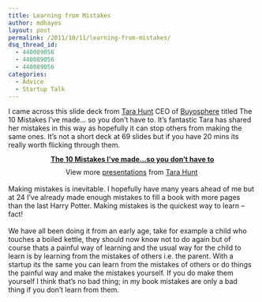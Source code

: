 ```yaml
---
title: Learning from Mistakes
author: mdhayes
layout: post
permalink: /2011/10/11/learning-from-mistakes/
dsq_thread_id:
  - 440089056
  - 440089056
  - 440089056
categories:
  - Advice
  - Startup Talk
---
```

<div id="__ss_9628635" style="width: 500px;">
  <strong style="display: block; margin: 12px 0 4px;"></strong>
</div>

<div style="width: 500px;">
  <strong style="display: block; margin: 12px 0 4px;"></strong>
</div>

<div style="width: 500px;">
  I came across this slide deck from <a title="Tara hunt Twitter" href="https://twitter.com/#!/missrogue">Tara Hunt</a> CEO of <a title="Butosphere homepage" href="http://buyosphere.com/">Buyosphere</a> titled The 10 Mistakes I&#8217;ve made&#8230; so you don&#8217;t have to. It&#8217;s fantastic Tara has shared her mistakes in this way as hopefully it can stop others from making the same ones. It&#8217;s not a short deck at 69 slides but if you have 20 mins its really worth flicking through them.
</div>

<div style="width: 500px;">
  <strong style="display: block; margin: 12px 0 4px;"></strong>
</div>

<div style="width: 500px;">
  <strong style="display: block; margin: 12px 0 4px;"></strong>
</div>

<div style="width: 500px;">
  <strong style="display: block; margin: 12px 0 4px;"></strong>
</div>

<div style="width: 500px; text-align: center;">
  <strong style="display: block; margin: 12px 0 4px;"> <a title="The 10 Mistakes I've made...so you don't have to" href="http://www.slideshare.net/missrogue/the-10-mistakes-ive-madeso-you-dont-have-to" target="_blank">The 10 Mistakes I&#8217;ve made&#8230;so you don&#8217;t have to</a></strong>
</div>

<div id="__ss_9628635" style="width: 500px;">
  <div style="padding-top: 5px; padding-right: 0px; padding-bottom: 12px; padding-left: 0px; text-align: center;">
    View more <a href="http://www.slideshare.net/" target="_blank">presentations</a> from <a href="http://www.slideshare.net/missrogue" target="_blank">Tara Hunt</a>
  </div>
  
  <div style="padding-top: 5px; padding-right: 0px; padding-bottom: 12px; padding-left: 0px; text-align: left;">
    Making mistakes is inevitable. I hopefully have many years ahead of me but at 24 I&#8217;ve already made enough mistakes to fill a book with more pages than the last Harry Potter. Making mistakes is the quickest way to learn &#8211; fact!
  </div>
  
  <div style="padding-top: 5px; padding-right: 0px; padding-bottom: 12px; padding-left: 0px; text-align: left;">
    We have all been doing it from an early age, take for example a child who touches a boiled kettle, they should now know not to do again but of course thats a painful way of learning and the usual way for the child to learn is by learning from the mistakes of others i.e. the parent. With a startup its the same you can learn from the mistakes of others or do things the painful way and make the mistakes yourself. If you do make them yourself I think that&#8217;s no bad thing; in my book mistakes are only a bad thing if you don&#8217;t learn from them.
  </div>
</div>